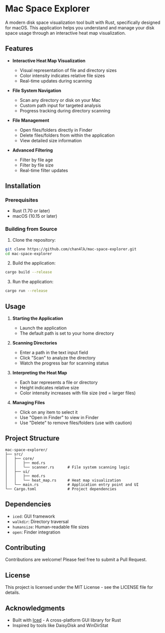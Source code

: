 # Mac Space Explorer

A modern disk space visualization tool built with Rust, specifically designed for macOS. This application helps you understand and manage your disk space usage through an interactive heat map visualization.

## Features

- **Interactive Heat Map Visualization**
  - Visual representation of file and directory sizes
  - Color intensity indicates relative file sizes
  - Real-time updates during scanning

- **File System Navigation**
  - Scan any directory or disk on your Mac
  - Custom path input for targeted analysis
  - Progress tracking during directory scanning

- **File Management**
  - Open files/folders directly in Finder
  - Delete files/folders from within the application
  - View detailed size information

- **Advanced Filtering**
  - Filter by file age
  - Filter by file size
  - Real-time filter updates

## Installation

### Prerequisites
- Rust (1.70 or later)
- macOS (10.15 or later)

### Building from Source

1. Clone the repository:
```bash
git clone https://github.com/chan4lk/mac-space-explorer.git
cd mac-space-explorer
```

2. Build the application:
```bash
cargo build --release
```

3. Run the application:
```bash
cargo run --release
```

## Usage

1. **Starting the Application**
   - Launch the application
   - The default path is set to your home directory

2. **Scanning Directories**
   - Enter a path in the text input field
   - Click "Scan" to analyze the directory
   - Watch the progress bar for scanning status

3. **Interpreting the Heat Map**
   - Each bar represents a file or directory
   - Height indicates relative size
   - Color intensity increases with file size (red = larger files)

4. **Managing Files**
   - Click on any item to select it
   - Use "Open in Finder" to view in Finder
   - Use "Delete" to remove files/folders (use with caution)

## Project Structure

```
mac-space-explorer/
├── src/
│   ├── core/
│   │   ├── mod.rs
│   │   └── scanner.rs      # File system scanning logic
│   ├── ui/
│   │   ├── mod.rs
│   │   └── heat_map.rs     # Heat map visualization
│   └── main.rs             # Application entry point and UI
└── Cargo.toml              # Project dependencies
```

## Dependencies

- `iced`: GUI framework
- `walkdir`: Directory traversal
- `humansize`: Human-readable file sizes
- `open`: Finder integration

## Contributing

Contributions are welcome! Please feel free to submit a Pull Request.

## License

This project is licensed under the MIT License - see the LICENSE file for details.

## Acknowledgments

- Built with [Iced](https://github.com/iced-rs/iced) - A cross-platform GUI library for Rust
- Inspired by tools like DaisyDisk and WinDirStat
